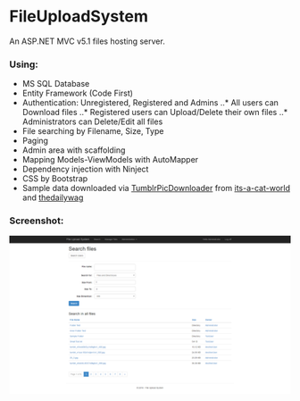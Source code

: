 FileUploadSystem
=======================
An ASP.NET MVC v5.1 files hosting server.


### Using:
*	MS SQL Database
*	Entity Framework (Code First)
*	Authentication: Unregistered, Registered and Admins
..*	All users can Download files
..*	Registered users can Upload/Delete their own files
..* Administrators can Delete/Edit all files
*  	File searching by Filename, Size, Type
*  	Paging
*  	Admin area with scaffolding
*  	Mapping Models-ViewModels with AutoMapper
*  	Dependency injection with Ninject
*  	CSS by Bootstrap
*	Sample data downloaded via [TumblrPicDownloader](https://github.com/TsvetanKT/TumblrPicDownloader) from [its-a-cat-world](http://its-a-cat-world.tumblr.com/) and [thedailywag](http://thedailywag.tumblr.com/)


### Screenshot:
![Main view](https://raw.githubusercontent.com/TsvetanKT/FileUploadSystem/master/ScreenshotFUS.png "Main view")
